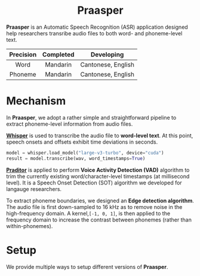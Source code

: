<h1 align="center">Praasper</h1>


**Praasper** is an Automatic Speech Recognition (ASR) application designed help researchers transribe audio files to both word- and phoneme-level text.


| Precision | Completed  | Developing  |
| :---: | :---: | :---: |
| Word  | Mandarin  |  Cantonese, English |
|  Phoneme |  Mandarin |  Cantonese, English |

# Mechanism
In **Praasper**, we adopt a rather simple and straightforward pipeline to extract phoneme-level information from audio files.

[**Whisper**](https://github.com/openai/whisper) is used to transcribe the audio file to **word-level text**. At this point, speech onsets and offsets exhibit time deviations in seconds.

```Python
model = whisper.load_model("large-v3-turbo", device="cuda")
result = model.transcribe(wav, word_timestamps=True)
```

[**Praditor**](https://github.com/Paradeluxe/Praditor) is applied to perform **Voice Activity Detection (VAD)** algorithm to trim the currently existing word/character-level timestamps (at millisecond level). It is a Speech Onset Detection (SOT) algorithm we developed for langauge researchers.

To extract phoneme boundaries, we designed an **Edge detection algorithm**. The audio file is first down-sampled to 16 kHz as to remove noise in the high-frequency domain. A kernel,`[-1, 0, 1]`, is then applied to the frequency domain to increase the contrast between phonemes (rather than within-phonemes).


# Setup
We provide multiple ways to setup different versions of **Praasper**.